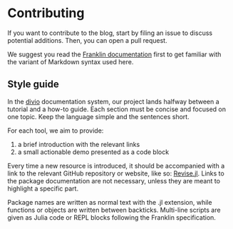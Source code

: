 # Contributing

If you want to contribute to the blog, start by filing an issue to discuss potential additions.
Then, you can open a pull request.

We suggest you read the [Franklin documentation](https://franklinjl.org/) first to get familiar with the variant of Markdown syntax used here.

## Style guide

In the [divio](https://documentation.divio.com/) documentation system, our project lands halfway between a tutorial and a how-to guide.
Each section must be concise and focused on one topic.
Keep the language simple and the sentences short.

For each tool, we aim to provide:

1. a brief introduction with the relevant links
2. a small actionable demo presented as a code block

Every time a new resource is introduced, it should be accompanied with a link to the relevant GitHub repository or website, like so: [Revise.jl](https://github.com/timholy/Revise.jl).
Links to the package documentation are not necessary, unless they are meant to highlight a specific part.

Package names are written as normal text with the .jl extension, while functions or objects are written between backticks.
Multi-line scripts are given as Julia code or REPL blocks following the Franklin specification.
